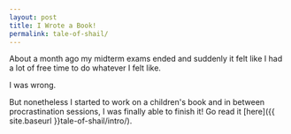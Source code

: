 ```yaml
---
layout: post
title: I Wrote a Book!
permalink: tale-of-shail/
---
```

About a month ago my midterm exams ended and suddenly it felt like I had a lot
of free time to do whatever I felt like.

I was wrong.

But nonetheless I started to work on a children's book and in between
procrastination sessions, I was finally able to finish it! Go read it [here]({{ site.baseurl }}tale-of-shail/intro/).
